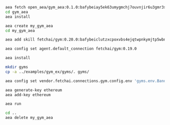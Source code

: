 ``` bash
aea fetch open_aea/gym_aea:0.1.0:bafybeiay5ek63umygmchj7ouvnjir6u3gmr3smhybv2mg27hrbqhcmddsu --remote
cd gym_aea
aea install
```
``` bash
aea create my_gym_aea
cd my_gym_aea
```
``` bash
aea add skill fetchai/gym:0.20.0:bafybeiclutzxcpoxvbs4ejqtwpnkymjtp5wbny7qhtvlzxi5bthnjrav2a --remote
```
``` bash
aea config set agent.default_connection fetchai/gym:0.19.0
```
``` bash
aea install
```
``` bash
mkdir gyms
cp -a ../examples/gym_ex/gyms/. gyms/
```
``` bash
aea config set vendor.fetchai.connections.gym.config.env 'gyms.env.BanditNArmedRandom'
```
``` bash
aea generate-key ethereum
aea add-key ethereum
```
``` bash
aea run
```
``` bash
cd ..
aea delete my_gym_aea
```

